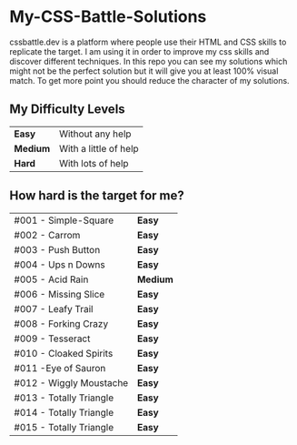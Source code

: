 # My-CSS-Battle-Solutions
cssbattle.dev is a platform where people use their HTML and CSS skills to replicate the target. I am using it in order to improve my css skills and discover different techniques. In this repo you can see my solutions which might not be the perfect solution but it will give you at least 100% visual match. To get more point you should reduce the character of my solutions.

## My Difficulty Levels

<table>
  <tr>
    <td><b>Easy</b></td><td>Without any help</td>
  </tr>
  <tr>
    <td><b>Medium</b></td><td>With a little of help</td>
  </tr>
  <tr>
    <td><b>Hard</b></td><td> With lots of help</td>
  </tr>
 </table>

## How hard is the target for me?

<table>
  <tr>
    <td>#001 - Simple-Square</td><td><b>Easy</b></td>
  </tr>
  <tr>
    <td>#002 - Carrom</td><td><b>Easy</b</td>
  </tr>
  <tr>
    <td>#003 - Push Button</td><td><b>Easy</b</td>
  </tr>
  <tr>
    <td>#004 - Ups n Downs</td><td><b>Easy</b</td>
  </tr>
  <tr>
    <td>#005 - Acid Rain</td><td><b>Medium</b</td>
  </tr>
  <tr>
    <td>#006 - Missing Slice</td><td><b>Easy</b</td>
  </tr>
  <tr>
    <td>#007 - Leafy Trail</td><td><b>Easy</b</td>
  </tr>
  <tr>
    <td>#008 - Forking Crazy</td><td><b>Easy</b</td>
  </tr>
  <tr>
    <td>#009 - Tesseract</td><td><b>Easy</b</td>
  </tr>
   <tr>
    <td>#010 - Cloaked Spirits</td><td><b>Easy</b</td>
  </tr>
   <tr>
    <td>#011 -Eye of Sauron</td><td><b>Easy</b</td>
  </tr>
   <tr>
    <td>#012 - Wiggly Moustache</td><td><b>Easy</b</td>
  </tr>
  <tr>
    <td>#013 - Totally Triangle</td><td><b>Easy</b</td>
  </tr>
  <tr>
    <td>#014 - Totally Triangle</td><td><b>Easy</b</td>
  </tr>
  <tr>
    <td>#015 - Totally Triangle</td><td><b>Easy</b</td>
  </tr>
                
 </table>
